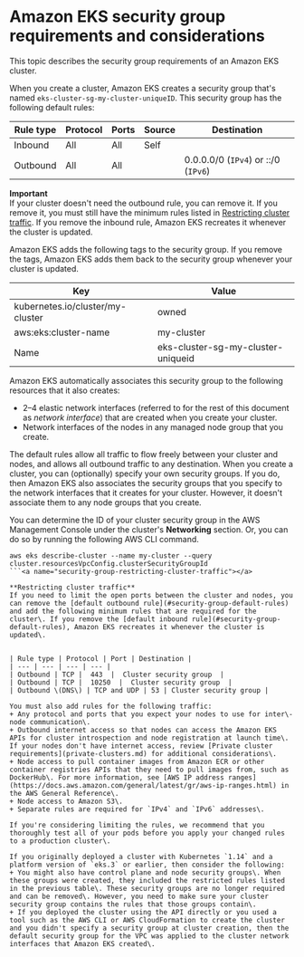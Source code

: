 # Amazon EKS security group requirements and considerations<a name="sec-group-reqs"></a>

This topic describes the security group requirements of an Amazon EKS cluster\.<a name="security-group-default-rules"></a>

When you create a cluster, Amazon EKS creates a security group that's named `eks-cluster-sg-my-cluster-uniqueID`\. This security group has the following default rules:


| Rule type | Protocol | Ports | Source | Destination | 
| --- | --- | --- | --- | --- | 
|  Inbound  |  All  |  All  | Self  |  | 
|  Outbound  |  All  |  All  |  |  0\.0\.0\.0/0 \(`IPv4`\) or ::/0 \(`IPv6`\)  | 

**Important**  
If your cluster doesn't need the outbound rule, you can remove it\. If you remove it, you must still have the minimum rules listed in [Restricting cluster traffic](#security-group-restricting-cluster-traffic)\. If you remove the inbound rule, Amazon EKS recreates it whenever the cluster is updated\.

Amazon EKS adds the following tags to the security group\. If you remove the tags, Amazon EKS adds them back to the security group whenever your cluster is updated\.


| Key | Value | 
| --- | --- | 
| kubernetes\.io/cluster/my\-cluster | owned | 
| aws:eks:cluster\-name | my\-cluster | 
| Name | eks\-cluster\-sg\-my\-cluster\-uniqueid | 

Amazon EKS automatically associates this security group to the following resources that it also creates:
+ 2–4 elastic network interfaces \(referred to for the rest of this document as *network interface*\) that are created when you create your cluster\.
+ Network interfaces of the nodes in any managed node group that you create\.

The default rules allow all traffic to flow freely between your cluster and nodes, and allows all outbound traffic to any destination\. When you create a cluster, you can \(optionally\) specify your own security groups\. If you do, then Amazon EKS also associates the security groups that you specify to the network interfaces that it creates for your cluster\. However, it doesn't associate them to any node groups that you create\.

You can determine the ID of your cluster security group in the AWS Management Console under the cluster's **Networking** section\. Or, you can do so by running the following AWS CLI command\.

```
aws eks describe-cluster --name my-cluster --query cluster.resourcesVpcConfig.clusterSecurityGroupId
```<a name="security-group-restricting-cluster-traffic"></a>

**Restricting cluster traffic**  
If you need to limit the open ports between the cluster and nodes, you can remove the [default outbound rule](#security-group-default-rules) and add the following minimum rules that are required for the cluster\. If you remove the [default inbound rule](#security-group-default-rules), Amazon EKS recreates it whenever the cluster is updated\.


| Rule type | Protocol | Port | Destination | 
| --- | --- | --- | --- | 
| Outbound | TCP |  443  |  Cluster security group  | 
| Outbound | TCP |  10250  |  Cluster security group  | 
| Outbound \(DNS\) | TCP and UDP | 53 | Cluster security group | 

You must also add rules for the following traffic:
+ Any protocol and ports that you expect your nodes to use for inter\-node communication\.
+ Outbound internet access so that nodes can access the Amazon EKS APIs for cluster introspection and node registration at launch time\. If your nodes don't have internet access, review [Private cluster requirements](private-clusters.md) for additional considerations\.
+ Node access to pull container images from Amazon ECR or other container registries APIs that they need to pull images from, such as DockerHub\. For more information, see [AWS IP address ranges](https://docs.aws.amazon.com/general/latest/gr/aws-ip-ranges.html) in the AWS General Reference\.
+ Node access to Amazon S3\.
+ Separate rules are required for `IPv4` and `IPv6` addresses\.

If you're considering limiting the rules, we recommend that you thoroughly test all of your pods before you apply your changed rules to a production cluster\.

If you originally deployed a cluster with Kubernetes `1.14` and a platform version of `eks.3` or earlier, then consider the following:
+ You might also have control plane and node security groups\. When these groups were created, they included the restricted rules listed in the previous table\. These security groups are no longer required and can be removed\. However, you need to make sure your cluster security group contains the rules that those groups contain\.
+ If you deployed the cluster using the API directly or you used a tool such as the AWS CLI or AWS CloudFormation to create the cluster and you didn't specify a security group at cluster creation, then the default security group for the VPC was applied to the cluster network interfaces that Amazon EKS created\.